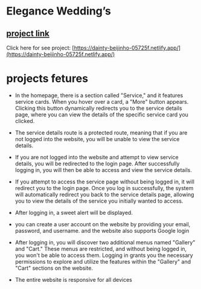 # Elegance Wedding’s

## [ project link ](https://dainty-beijinho-05725f.netlify.app/)

Click here for see project: [https://dainty-beijinho-05725f.netlify.app/](https://dainty-beijinho-05725f.netlify.app/)


# projects fetures
- In the homepage, there is a section called "Service," and it features service cards. When you hover over a card, a "More" button appears. Clicking this button dynamically redirects you to the service details page, where you can view the details of the specific service card you clicked.

- The service details route is a protected route, meaning that if you are not logged into the website, you will be unable to view the service details.

- If you are not logged into the website and attempt to view service details, you will be redirected to the login page. After successfully logging in, you will then be able to access and view the service details.

- If you attempt to access the service page without being logged in, it will redirect you to the login page. Once you log in successfully, the system will automatically redirect you back to the service details page, allowing you to view the details of the service you initially wanted to access.

- After logging in, a sweet alert will be displayed.

- you can create a user account on the website by providing your email, password, and username. and the website also supports Google login

- After logging in, you will discover two additional menus named "Gallery" and "Cart." These menus are restricted, and without being logged in, you won't be able to access them. Logging in grants you the necessary permissions to explore and utilize the features within the "Gallery" and "Cart" sections on the website.

- The entire website is responsive for all devices